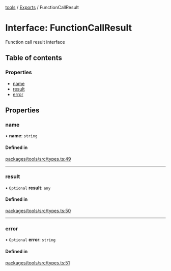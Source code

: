<!-- 
 ⚠️  AUTO-GENERATED FILE - DO NOT EDIT MANUALLY
 This file is automatically generated by scripts/docs-generator.js
 To make changes, edit the source TypeScript files or update the generator script
-->

[tools](../../) / [Exports](../modules) / FunctionCallResult

# Interface: FunctionCallResult

Function call result interface

## Table of contents

### Properties

- [name](FunctionCallResult#name)
- [result](FunctionCallResult#result)
- [error](FunctionCallResult#error)

## Properties

### name

• **name**: `string`

#### Defined in

[packages/tools/src/types.ts:49](https://github.com/woojubb/robota/blob/a3ab9410e815223c52230ddc246f82f91b3bd0b7/packages/tools/src/types.ts#L49)

___

### result

• `Optional` **result**: `any`

#### Defined in

[packages/tools/src/types.ts:50](https://github.com/woojubb/robota/blob/a3ab9410e815223c52230ddc246f82f91b3bd0b7/packages/tools/src/types.ts#L50)

___

### error

• `Optional` **error**: `string`

#### Defined in

[packages/tools/src/types.ts:51](https://github.com/woojubb/robota/blob/a3ab9410e815223c52230ddc246f82f91b3bd0b7/packages/tools/src/types.ts#L51)
